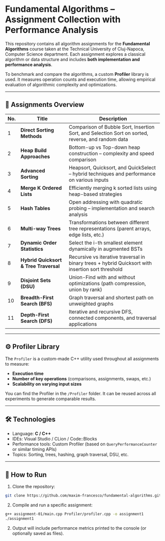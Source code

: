 # Fundamental Algorithms – Assignment Collection with Performance Analysis

This repository contains all algorithm assignments for the **Fundamental Algorithms** course taken at the Technical University of Cluj-Napoca, Computer Science department. Each assignment explores a classical algorithm or data structure and includes **both implementation and performance analysis**.

To benchmark and compare the algorithms, a custom **Profiler** library is used. It measures operation counts and execution time, allowing empirical evaluation of algorithmic complexity and optimizations.

---

## 📘 Assignments Overview

| No. | Title | Description |
|-----|-------|-------------|
| 1 | **Direct Sorting Methods** | Comparison of Bubble Sort, Insertion Sort, and Selection Sort on sorted, reverse, and random data |
| 2 | **Heap Build Approaches** | Bottom-up vs Top-down heap construction – complexity and speed comparison |
| 3 | **Advanced Sorting** | Heapsort, Quicksort, and QuickSelect – hybrid techniques and performance on various inputs |
| 4 | **Merge K Ordered Lists** | Efficiently merging k sorted lists using heap-based strategies |
| 5 | **Hash Tables** | Open addressing with quadratic probing – implementation and search analysis |
| 6 | **Multi-way Trees** | Transformations between different tree representations (parent arrays, edge lists, etc.) |
| 7 | **Dynamic Order Statistics** | Select the i-th smallest element dynamically in augmented BSTs |
| 8 | **Hybrid Quicksort & Tree Traversal** | Recursive vs iterative traversal in binary trees + hybrid Quicksort with insertion sort threshold |
| 9 | **Disjoint Sets (DSU)** | Union-Find with and without optimizations (path compression, union by rank) |
| 10 | **Breadth-First Search (BFS)** | Graph traversal and shortest path on unweighted graphs |
| 11 | **Depth-First Search (DFS)** | Iterative and recursive DFS, connected components, and traversal applications |

---

## ⚙️ Profiler Library

The `Profiler` is a custom-made C++ utility used throughout all assignments to measure:

- **Execution time**
- **Number of key operations** (comparisons, assignments, swaps, etc.)
- **Scalability on varying input sizes**

You can find the Profiler in the `/Profiler` folder. It can be reused across all experiments to generate comparable results.

---

## 🛠️ Technologies

- Language: **C / C++**
- IDEs: Visual Studio / CLion / Code::Blocks
- Performance tools: Custom Profiler (based on `QueryPerformanceCounter` or similar timing APIs)
- Topics: Sorting, trees, hashing, graph traversal, DSU, etc.

---

## 🚀 How to Run

1. Clone the repository:
```bash
git clone https://github.com/maxim-francesco/fundamental-algorithms.git
```

2. Compile and run a specific assignment:
```bash
g++ assignment-01/main.cpp Profiler/profiler.cpp -o assignment1
./assignment1
```

2. Output will include performance metrics printed to the console (or optionally saved as files).
